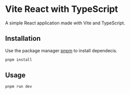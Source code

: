 # Vite React with TypeScript

A simple React application made with Vite and TypeScript.

## Installation

Use the package manager [pnpm](https://pnpm.io/installation) to install dependecis.

```bash
pnpm install
```

## Usage

```bash
pnpm run dev
```
